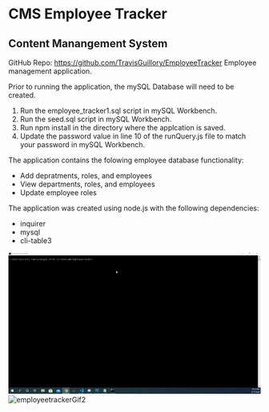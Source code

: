 # CMS Employee Tracker
## Content Manangement System
GitHub Repo: https://github.com/TravisGuillory/EmployeeTracker
Employee management application.

Prior to running the application, the mySQL Database will need to be created. 
1. Run the employee_tracker1.sql script in mySQL Workbench.
2. Run the seed.sql script in mySQL Workbench.
3. Run npm install in the directory where the applcation is saved. 
4. Update the password value in line 10 of the runQuery.js file to match your password in mySQL Workbench.


The application contains the folowing employee database functionality:

* Add depratments, roles, and employees
* View departments, roles, and employees
* Update employee roles

The application was created using node.js with the following dependencies:
* inquirer
* mysql
* cli-table3

![employeetrackerGif1](Assets/employeetrackerGif1.gif) ![employeetrackerGif2](Assets/rmployeetrackerGif2.gif) 
